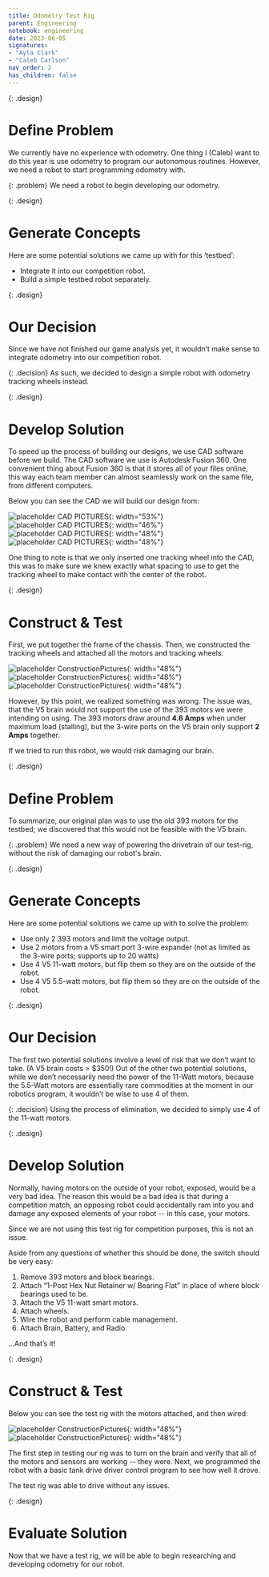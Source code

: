 ```yaml
---
title: Odometry Test Rig
parent: Engineering
notebook: engineering
date: 2023-06-05
signatures:
- "Ayla Clark"
- "Caleb Carlson"
nav_order: 2
has_children: false
---
```


{: .design}
# Define Problem

We currently have no experience with odometry. One thing I (Caleb) want to do this year is use odometry to program our autonomous routines. However, we need a robot to start programming odometry with.

{: .problem}
We need a robot to begin developing our odometry.

{: .design}
# Generate Concepts

Here are some potential solutions we came up with for this ‘testbed’:

* Integrate it into our competition robot.
* Build a simple testbed robot separately.

{: .design}
# Our Decision

Since we have not finished our game analysis yet, it wouldn’t make sense to integrate odometry into our competition robot. 

{: .decision}
As such, we decided to design a simple robot with odometry tracking wheels instead.

{: .design}
# Develop Solution

To speed up the process of building our designs, we use CAD software before we build. The CAD software we use is Autodesk Fusion 360. One convenient thing about Fusion 360 is that it stores all of your files online, this way each team member can almost seamlessly work on the same file, from different computers.

Below you can see the CAD we will build our design from:

![placeholder CAD PICTURES](/assets/engineering/TestRigTop.png){: width="53%"}
![placeholder CAD PICTURES](/assets/engineering/TestRig.png){: width="46%"}
![placeholder CAD PICTURES](/assets/engineering/TestRigRight.png){: width="48%"}
![placeholder CAD PICTURES](/assets/engineering/TestRigFront.png){: width="48%"}

One thing to note is that we only inserted one tracking wheel into the CAD, this was to make sure we knew exactly what spacing to use to get the tracking wheel to make contact with the center of the robot. 

{: .design}
# Construct & Test

First, we put together the frame of the chassis. Then, we constructed the tracking wheels and attached all the motors and tracking wheels.

![placeholder ConstructionPictures](/assets/engineering/TestRigConstructionFrame.jpg){: width="48%"}
![placeholder ConstructionPictures](/assets/engineering/TestRigConstructionTrackingWheel.jpg){: width="48%"}
![placeholder ConstructionPictures](/assets/engineering/TestRigConstruction.jpg){: width="48%"}

However, by this point, we realized something was wrong. The issue was, that the V5 brain would not support the use of the 393 motors we were intending on using. The 393 motors draw around **4.6 Amps** when under maximum load (stalling), but the 3-wire ports on the V5 brain only support **2 Amps** together.

If we tried to run this robot, we would risk damaging our brain.

{: .design}
# Define Problem

To summarize, our original plan was to use the old 393 motors for the testbed; we discovered that this would not be feasible with the V5 brain.

{: .problem}
We need a new way of powering the drivetrain of our test-rig, without the risk of damaging our robot's brain.

{: .design}
# Generate Concepts

Here are some potential solutions we came up with to solve the problem:

* Use only 2 393 motors and limit the voltage output.
* Use 2 motors from a V5 smart port 3-wire expander (not as limited as the 3-wire ports; supports up to 20 watts)
* Use 4 V5 11-watt motors, but flip them so they are on the outside of the robot.
* Use 4 V5 5.5-watt motors, but flip them so they are on the outside of the robot.

{: .design}
# Our Decision

The first two potential solutions involve a level of risk that we don’t want to take. (A V5 brain costs > $350!) Out of the other two potential solutions, while we don’t necessarily need the power of the 11-Watt motors, because the 5.5-Watt motors are essentially rare commodities at the moment in our robotics program, it wouldn’t be wise to use 4 of them. 

{: .decision}
Using the process of elimination, we decided to simply use 4 of the 11-watt motors.

{: .design}
# Develop Solution

Normally, having motors on the outside of your robot, exposed, would be a very bad idea. The reason this would be a bad idea is that during a competition match, an opposing robot could accidentally ram into you and damage any exposed elements of your robot -- in this case, your motors.

Since we are not using this test rig for competition purposes, this is not an issue.

Aside from any questions of whether this should be done, the switch should be very easy:

1. Remove 393 motors and block bearings.
2. Attach “1-Post Hex Nut Retainer w/ Bearing Flat” in place of where block bearings used to be.
3. Attach the V5 11-watt smart motors.
4. Attach wheels.
5. Wire the robot and perform cable management.
6. Attach Brain, Battery, and Radio.

…And that’s it!

{: .design}
# Construct & Test

Below you can see the test rig with the motors attached, and then wired:

![placeholder ConstructionPictures](/assets/engineering/TestRigConstruction2Unwired.jpg){: width="48%"}
![placeholder ConstructionPictures](/assets/engineering/TestRigConstruction2Wired.jpg){: width="48%"}

The first step in testing our rig was to turn on the brain and verify that all of the motors and sensors are working -- they were. Next, we programmed the robot with a basic tank drive driver control program to see how well it drove.

The test rig was able to drive without any issues.

{: .design}
# Evaluate Solution

Now that we have a test rig, we will be able to begin researching and developing odometry for our robot.